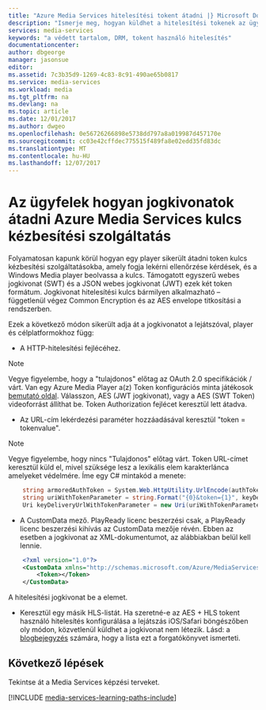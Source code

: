 ```yaml
---
title: "Azure Media Services hitelesítési tokent átadni |} Microsoft Docs"
description: "Ismerje meg, hogyan küldhet a hitelesítési tokenek az ügyfél az Azure Media Services kulcs kézbesítési szolgáltatás"
services: media-services
keywords: "a védett tartalom, DRM, tokent használó hitelesítés"
documentationcenter: 
author: dbgeorge
manager: jasonsue
editor: 
ms.assetid: 7c3b35d9-1269-4c83-8c91-490ae65b0817
ms.service: media-services
ms.workload: media
ms.tgt_pltfrm: na
ms.devlang: na
ms.topic: article
ms.date: 12/01/2017
ms.author: dwgeo
ms.openlocfilehash: 0e56726266898e5738dd797a8a019987d457170e
ms.sourcegitcommit: cc03e42cffdec775515f489fa8e02edd35fd83dc
ms.translationtype: MT
ms.contentlocale: hu-HU
ms.lasthandoff: 12/07/2017
---
```

# <a name="how-clients-pass-tokens-to-azure-media-services-key-delivery-service"></a>Az ügyfelek hogyan jogkivonatok átadni Azure Media Services kulcs kézbesítési szolgáltatás
Folyamatosan kapunk körül hogyan egy player sikerült átadni token kulcs kézbesítési szolgáltatásokba, amely fogja lekérni ellenőrzése kérdések, és a Windows Media player beolvassa a kulcs. Támogatott egyszerű webes jogkivonat (SWT) és a JSON webes jogkivonat (JWT) ezek két token formátum. Jogkivonat hitelesítési kulcs bármilyen alkalmazható – függetlenül végez Common Encryption és az AES envelope titkosítási a rendszerben.

Ezek a következő módon sikerült adja át a jogkivonatot a lejátszóval, player és célplatformokhoz függ:
- A HTTP-hitelesítési fejlécéhez.
> [!NOTE]
> Vegye figyelembe, hogy a "tulajdonos" előtag az OAuth 2.0 specifikációk / várt. Van egy Azure Media Player a(z) Token konfigurációs minta játékosok [bemutató oldal](http://ampdemo.azureedge.net/). Válasszon, AES (JWT jogkivonat), vagy a AES (SWT Token) videoforrást állíthat be. Token Authorization fejlécet keresztül lett átadva.

- Az URL-cím lekérdezési paraméter hozzáadásával keresztül "token = tokenvalue".  
> [!NOTE]
> Vegye figyelembe, hogy nincs "Tulajdonos" előtag várt. Token URL-címet keresztül küld el, mivel szüksége lesz a lexikális elem karakterlánca amelyeket védelmére. Íme egy C# mintakód a menete:

```csharp
    string armoredAuthToken = System.Web.HttpUtility.UrlEncode(authToken);
    string uriWithTokenParameter = string.Format("{0}&token={1}", keyDeliveryServiceUri.AbsoluteUri, armoredAuthToken);
    Uri keyDeliveryUrlWithTokenParameter = new Uri(uriWithTokenParameter);
```

- A CustomData mező.
PlayReady licenc beszerzési csak, a PlayReady licenc beszerzési kihívás az CustomData mezője révén. Ebben az esetben a jogkivonat az XML-dokumentumot, az alábbiakban belül kell lennie.

```xml
    <?xml version="1.0"?>
    <CustomData xmlns="http://schemas.microsoft.com/Azure/MediaServices/KeyDelivery/PlayReadyCustomData/v1"> 
        <Token></Token> 
    </CustomData>
```
A hitelesítési jogkivonat be a <Token> elemet.

- Keresztül egy másik HLS-listát. Ha szeretné-e az AES + HLS tokent használó hitelesítés konfigurálása a lejátszás iOS/Safari böngészőben oly módon, közvetlenül küldhet a jogkivonat nem létezik. Lásd: a [blogbejegyzés](http://azure.microsoft.com/blog/2015/03/06/how-to-make-token-authorized-aes-encrypted-hls-stream-working-in-safari/) számára, hogy a lista ezt a forgatókönyvet ismerteti.

## <a name="next-steps"></a>Következő lépések
Tekintse át a Media Services képzési terveket.

[!INCLUDE [media-services-learning-paths-include](../../includes/media-services-learning-paths-include.md)]